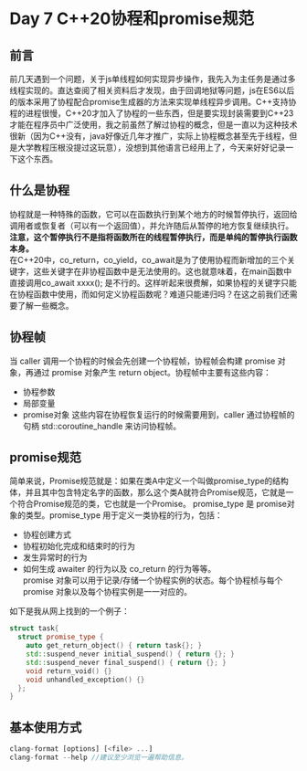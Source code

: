 # Day 7 C++20协程和promise规范
## **前言**
前几天遇到一个问题，关于js单线程如何实现异步操作，我先入为主任务是通过多线程实现的。直达查阅了相关资料后才发现，由于回调地狱等问题，js在ES6以后的版本采用了协程配合promise生成器的方法来实现单线程异步调用。C++支持协程的进程很慢，C++20才加入了协程的一些东西，但是要实现封装需要到C++23才能在程序员中广泛使用，我之前虽然了解过协程的概念，但是一直以为这种技术很新（因为C++没有，java好像近几年才推广，实际上协程概念甚至先于线程，但是大学教程压根没提过这玩意），没想到其他语言已经用上了，今天来好好记录一下这个东西。
## **什么是协程**
协程就是一种特殊的函数，它可以在函数执行到某个地方的时候暂停执行，返回给调用者或恢复者（可以有一个返回值），并允许随后从暂停的地方恢复继续执行。**注意，这个暂停执行不是指将函数所在的线程暂停执行，而是单纯的暂停执行函数本身。**<br>
在C++20中，co_return，co_yield，co_await是为了使用协程而新增加的三个关键字，这些关键字在非协程函数中是无法使用的。这也就意味着，在main函数中直接调用co_await xxxx(); 是不行的。这样听起来很费解，如果协程的关键字只能在协程函数中使用，而如何定义协程函数呢？难道只能递归吗？在这之前我们还需要了解一些概念。
## **协程帧**
当 caller 调用一个协程的时候会先创建一个协程帧，协程帧会构建 promise 对象，再通过 promise 对象产生 return object。协程帧中主要有这些内容：
- 协程参数
- 局部变量
- promise对象
这些内容在协程恢复运行的时候需要用到，caller 通过协程帧的句柄 std::coroutine_handle 来访问协程帧。
## **promise规范**
简单来说，Promise规范就是：如果在类A中定义一个叫做promise_type的结构体，并且其中包含特定名字的函数，那么这个类A就符合Promise规范，它就是一个符合Promise规范的类，它也就是一个Promise。
promise_type 是 promise对象的类型。promise_type 用于定义一类协程的行为，包括：
- 协程创建方式
- 协程初始化完成和结束时的行为
- 发生异常时的行为
- 如何生成 awaiter 的行为以及 co_return 的行为等等。
<br>promise 对象可以用于记录/存储一个协程实例的状态。每个协程桢与每个 promise 对象以及每个协程实例是一一对应的。

如下是我从网上找到的一个例子：<br>
```C++
struct task{
  struct promise_type {
    auto get_return_object() { return task{}; }
    std::suspend_never initial_suspend() { return {}; }
    std::suspend_never final_suspend() { return {}; }
    void return_void() {}
    void unhandled_exception() {}
  };
}
```

## **基本使用方式**
```javascript
clang-format [options] [<file> ...]
clang-format --help //建议至少浏览一遍帮助信息。
```
